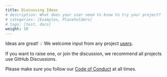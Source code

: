 ```yaml
---
title: Discussing Ideas
# description: What does your user need to know to try your project?
# categories: [Examples, Placeholders]
# tags: [test, docs]
weight: 10
---
```


Ideas are great! 💡 We welcome input from any project [users](../community_roles/user.md).

If you want to raise one, or join the discussion, we recommend all projects use GitHub Discussions.

Please make sure you follow our [Code of Conduct](https://github.com/sonatype-nexus-community/.github/blob/main/CODE_OF_CONDUCT.md) at all times.
